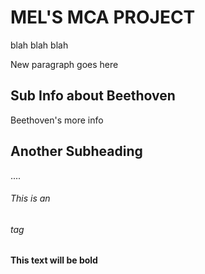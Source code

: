 # MEL'S MCA PROJECT
blah blah blah 

New paragraph goes here

## Sub Info about Beethoven

Beethoven's more info

## Another Subheading
....

###### This is an <h6> tag
  
  **This text will be bold**
